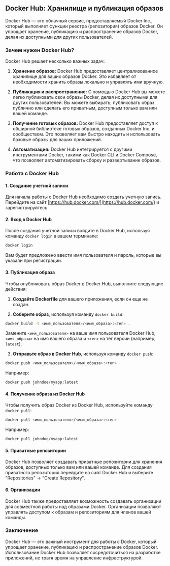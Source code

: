 <h2>Docker Hub: Хранилище и публикация образов</h2>

Docker Hub — это облачный сервис, предоставляемый Docker Inc., который выполняет функции реестра (репозитория) образов Docker. Он упрощает хранение, публикацию и распространение образов Docker, делая их доступными для других пользователей. 

<h3>Зачем нужен Docker Hub?</h3>

Docker Hub решает несколько важных задач:

1. **Хранение образов:** Docker Hub предоставляет централизованное хранилище для ваших образов Docker. Это избавляет от необходимости хранить образы локально и управлять ими вручную.

2. **Публикация и распространение:** С помощью Docker Hub вы можете легко публиковать свои образы Docker, делая их доступными для других пользователей. Вы можете выбирать, публиковать образ публично или сделать его приватным, доступным только вам или вашей команде.

3. **Получение готовых образов:** Docker Hub предоставляет доступ к обширной библиотеке готовых образов, созданных Docker Inc. и сообществом. Это позволяет вам быстро находить и использовать базовые образы для ваших приложений.

4. **Автоматизация:** Docker Hub интегрируется с другими инструментами Docker, такими как Docker CLI и Docker Compose, что позволяет автоматизировать сборку и развертывание образов.

<h3>Работа с Docker Hub</h3>

#### 1. Создание учетной записи

Для начала работы с Docker Hub необходимо создать учетную запись. Перейдите на сайт [https://hub.docker.com/](https://hub.docker.com/) и зарегистрируйтесь.

#### 2. Вход в Docker Hub

После создания учетной записи войдите в Docker Hub, используя команду `docker login` в вашем терминале:

```bash
docker login
```

Вам будет предложено ввести имя пользователя и пароль, которые вы указали при регистрации.

#### 3. Публикация образа

Чтобы опубликовать образ Docker в Docker Hub, выполните следующие действия:

1. **Создайте Dockerfile** для вашего приложения, если он еще не создан.

2. **Соберите образ**, используя команду `docker build`:

```bash
docker build -t <имя_пользователя>/<имя_образа>:<тег> .
```

   Замените `<имя_пользователя>` на ваше имя пользователя Docker Hub, `<имя_образа>` на имя вашего образа и `<тег>` на тег версии (например, `latest`).

3. **Отправьте образ в Docker Hub**, используя команду `docker push`:

```bash
docker push <имя_пользователя>/<имя_образа>:<тег>
```

   Например:

   ```bash
   docker push johndoe/myapp:latest
   ```

#### 4. Получение образа из Docker Hub

Чтобы получить образ Docker из Docker Hub, используйте команду `docker pull`:

```bash
docker pull <имя_пользователя>/<имя_образа>:<тег>
```

   Например:

   ```bash
   docker pull johndoe/myapp:latest
   ```

#### 5. Приватные репозитории

Docker Hub позволяет создавать приватные репозитории для хранения образов, доступных только вам или вашей команде. Для создания приватного репозитория перейдите на сайт Docker Hub и выберите "Repositories" -> "Create Repository".

#### 6. Организации

Docker Hub также предоставляет возможность создавать организации для совместной работы над образами Docker. Организации позволяют управлять доступом к образам и репозиториям для членов вашей команды.

### Заключение

Docker Hub — это важный инструмент для работы с Docker, который упрощает хранение, публикацию и распространение образов Docker. Использование Docker Hub позволяет сосредоточиться на разработке приложений, не тратя время на управление инфраструктурой.
